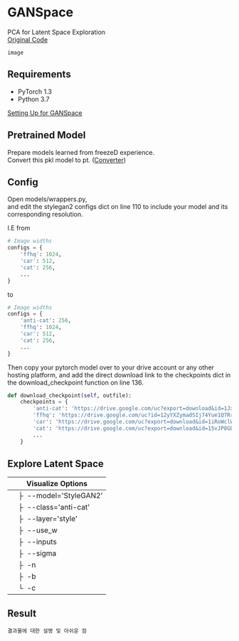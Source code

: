 # GANSpace
PCA for Latent Space Exploration  
[Original Code](https://github.com/harskish/ganspace)  

```
image
```

## Requirements
- PyTorch 1.3
- Python 3.7

[Setting Up  for GANSpace](https://github.com/harskish/ganspace/blob/master/SETUP.md)

## Pretrained Model
Prepare models learned from freezeD experience.  
Convert this pkl model to pt. ([Converter](https://github.com/BOAZ-bigdata/17th_Conference_AntiAginGAN-for-Cat/tree/main/utils/converter))  

## Config
Open models/wrappers.py,  
and edit the stylegan2 configs dict on line 110 to include your model and its corresponding resolution.  

I.E from
```python
# Image widths
configs = {
    'ffhq': 1024,
    'car': 512,
    'cat': 256,
    ...
}
```
to
```python
# Image widths
configs = {
    'anti-cat': 256,
    'ffhq': 1024,
    'car': 512,
    'cat': 256,
    ...
}
```

Then copy your pytorch model over to your drive account or any other hosting platform, and add the direct download link to the checkpoints dict in the download_checkpoint function on line 136.
```python
def download_checkpoint(self, outfile):
    checkpoints = {
        'anti-cat': 'https://drive.google.com/uc?export=download&id=1JxgW_zoVww4hXO0G4PO7e_w3rFtI7jsG',
        'ffhq': 'https://drive.google.com/uc?id=12yYXZymadSIj74Yue1Q7RrlbIqrXggo3',
        'car': 'https://drive.google.com/uc?export=download&id=1iRoWclWVbDBAy5iXYZrQnKYSbZUqXI6y',
        'cat': 'https://drive.google.com/uc?export=download&id=15vJP8GDr0FlRYpE8gD7CdeEz2mXrQMgN',
        ...
    }
```

## Explore Latent Space

| Visualize Options |  
| ----------  |
| &ensp;&ensp;&boxvr;&nbsp; --model='StyleGAN2'  |
| &ensp;&ensp;&boxvr;&nbsp; --class='anti-cat'  |
| &ensp;&ensp;&boxvr;&nbsp; --layer='style'  |
| &ensp;&ensp;&boxvr;&nbsp; --use_w |
| &ensp;&ensp;&boxvr;&nbsp; --inputs  |
| &ensp;&ensp;&boxvr;&nbsp; --sigma  |
| &ensp;&ensp;&boxvr;&nbsp; -n  |
| &ensp;&ensp;&boxvr;&nbsp; -b  |
| &ensp;&ensp;&boxur;&nbsp; -c  |


## Result


```
결과물에 대한 설명 및 아쉬운 점
```
